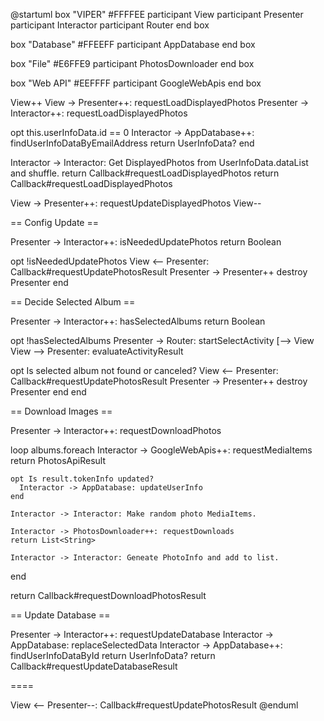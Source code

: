 @startuml
box "VIPER" #FFFFEE
  participant View
  participant Presenter
  participant Interactor
  participant Router
end box

box "Database" #FFEEFF
  participant AppDatabase
end box

box "File" #E6FFE9
  participant PhotosDownloader
end box

box "Web API" #EEFFFF
  participant GoogleWebApis
end box

View++
View -> Presenter++: requestLoadDisplayedPhotos
  Presenter -> Interactor++: requestLoadDisplayedPhotos

  opt this.userInfoData.id == 0
    Interactor -> AppDatabase++: findUserInfoDataByEmailAddress
    return UserInfoData?
  end

  Interactor -> Interactor: Get DisplayedPhotos from UserInfoData.dataList and shuffle.
  return Callback#requestLoadDisplayedPhotos
return Callback#requestLoadDisplayedPhotos

View -> Presenter++: requestUpdateDisplayedPhotos
View--

== Config Update ==

Presenter -> Interactor++: isNeededUpdatePhotos
return Boolean

opt !isNeededUpdatePhotos
  View <-- Presenter: Callback#requestUpdatePhotosResult
  Presenter -> Presenter++
  destroy Presenter
end

== Decide Selected Album ==

Presenter -> Interactor++: hasSelectedAlbums
return Boolean

opt !hasSelectedAlbums
  Presenter -> Router: startSelectActivity
  [--> View
  View --> Presenter: evaluateActivityResult

  opt Is selected album not found or canceled?
    View <-- Presenter: Callback#requestUpdatePhotosResult
    Presenter -> Presenter++
    destroy Presenter
  end
end

== Download Images ==

Presenter -> Interactor++: requestDownloadPhotos

  loop albums.foreach
    Interactor -> GoogleWebApis++: requestMediaItems
    return PhotosApiResult<MediaItem>

    opt Is result.tokenInfo updated?
      Interactor -> AppDatabase: updateUserInfo
    end

    Interactor -> Interactor: Make random photo MediaItems.

    Interactor -> PhotosDownloader++: requestDownloads
    return List<String>

    Interactor -> Interactor: Geneate PhotoInfo and add to list.
  end

return Callback#requestDownloadPhotosResult

== Update Database ==

Presenter -> Interactor++: requestUpdateDatabase
  Interactor -> AppDatabase: replaceSelectedData
  Interactor -> AppDatabase++: findUserInfoDataById
  return UserInfoData?
return Callback#requestUpdateDatabaseResult

====

View <-- Presenter--: Callback#requestUpdatePhotosResult
@enduml